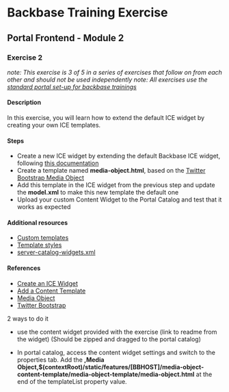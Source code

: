 # Backbase Training Exercise

## Portal Frontend - Module 2

### Exercise 2

_note: This exercise is 3 of 5 in a series of exercises that follow on from each other and should not be used independently_
_note: All exercises use the [standard portal set-up for backbase trainings](https://my.backbase.com/resources/how-to-guides/getting-your-first-launchpad-based-portal-set-up/)_

#### Description

In this exercise, you will learn how to extend the default ICE widget by creating your own ICE templates.

#### Steps

 - Create a new ICE widget by extending the default Backbase ICE widget, following [this documentation](https://my.backbase.com/resources/documentation/portal/5.6.0/icewidgets_customize.html)
 - Create a template named **media-object.html**, based on the [Twitter Bootstrap Media Object](http://getbootstrap.com/components/#media)
 - Add this template in the ICE widget from the previous step and update the **model.xml** to make this new template the default one
 - Upload your custom Content Widget to the Portal Catalog and test that it works as expected

#### Additional resources

 - [Custom templates](../../templates/content/)
 - [Template styles](../../css/templates.css)
 - [server-catalog-widgets.xml](../../../../../config-info/import/server-catalog-widgets.xml#L53-L77)

#### References

 - [Create an ICE Widget](https://my.backbase.com/resources/documentation/portal/5.5.1.0/devd_tuto_ice_.html)
 - [Add a Content Template](https://my.backbase.com/resources/documentation/portal/5.5.1.0/devd_mang_icet_reftemp.html)
 - [Media Object](http://getbootstrap.com/components/#media)
 - [Twitter Bootstrap](http://getbootstrap.com/)




2 ways to do it

- use the content widget provided with the exercise (link to readme from the widget) (Should be zipped and dragged to the portal catalog)

- In portal catalog, access the content widget settings and switch to the properties tab. Add the **,Media Object,$(contextRoot)/static/features/[BBHOST]/media-object-content-template/media-object-template/media-object.html** at the end of the templateList property value.
